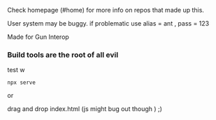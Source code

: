 Check homepage (#home) for more info on repos that made up this.

User system may be buggy.
if problematic use alias = ant , pass  = 123

Made for Gun Interop

<h3>Build tools are the root of all evil</h3>

test w 

```
npx serve
```

or

drag and drop index.html (js might bug out though ) ;)
